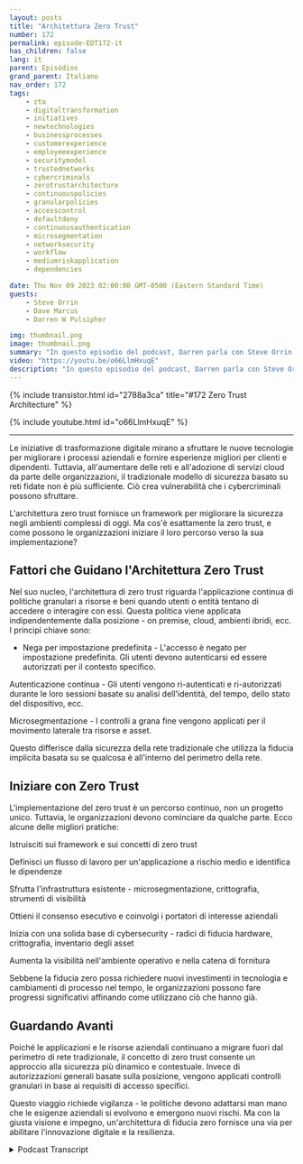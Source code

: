 ```yaml
---
layout: posts
title: "Architettura Zero Trust"
number: 172
permalink: episode-EDT172-it
has_children: false
lang: it
parent: Episódios
grand_parent: Italiano
nav_order: 172
tags:
    - zta
    - digitaltransformation
    - initiatives
    - newtechnologies
    - businessprocesses
    - customerexperience
    - employeeexperience
    - securitymodel
    - trustednetworks
    - cybercriminals
    - zerotrustarchitecture
    - continuouspolicies
    - granularpolicies
    - accesscontrol
    - defaultdeny
    - continuousauthentication
    - microsegmentation
    - networksecurity
    - workflow
    - mediumriskapplication
    - dependencies

date: Thu Nov 09 2023 02:00:00 GMT-0500 (Eastern Standard Time)
guests:
    - Steve Orrin
    - Dave Marcus
    - Darren W Pulsipher

img: thumbnail.png
image: thumbnail.png
summary: "In questo episodio del podcast, Darren parla con Steve Orrin e Dave Marcus e discute l'architettura dell'accesso zero trust, un nuovo modello di sicurezza necessario per gli ambienti digitali odierni in cui il perimetro della rete sta scomparendo. Gli esperti spiegano cos'è l'accesso zero trust, i principi chiave come il rifiuto dell'accesso predefinito e l'autenticazione continua, e forniscono consigli per le organizzazioni che stanno iniziando il loro percorso verso l'accesso zero trust."
video: "https://youtu.be/o66LlmHxuqE"
description: "In questo episodio del podcast, Darren parla con Steve Orrin e Dave Marcus e discute l'architettura dell'accesso zero trust, un nuovo modello di sicurezza necessario per gli ambienti digitali odierni in cui il perimetro della rete sta scomparendo. Gli esperti spiegano cos'è l'accesso zero trust, i principi chiave come il rifiuto dell'accesso predefinito e l'autenticazione continua, e forniscono consigli per le organizzazioni che stanno iniziando il loro percorso verso l'accesso zero trust."
---
```


<div>
{% include transistor.html id="2788a3ca" title="#172 Zero Trust Architecture" %}

{% include youtube.html id="o66LlmHxuqE" %}
</div>

---

Le iniziative di trasformazione digitale mirano a sfruttare le nuove tecnologie per migliorare i processi aziendali e fornire esperienze migliori per clienti e dipendenti. Tuttavia, all'aumentare delle reti e all'adozione di servizi cloud da parte delle organizzazioni, il tradizionale modello di sicurezza basato su reti fidate non è più sufficiente. Ciò crea vulnerabilità che i cybercriminali possono sfruttare.

L'architettura zero trust fornisce un framework per migliorare la sicurezza negli ambienti complessi di oggi. Ma cos'è esattamente la zero trust, e come possono le organizzazioni iniziare il loro percorso verso la sua implementazione?

## Fattori che Guidano l'Architettura Zero Trust

Nel suo nucleo, l'architettura di zero trust riguarda l'applicazione continua di politiche granulari a risorse e beni quando utenti o entità tentano di accedere o interagire con essi. Questa politica viene applicata indipendentemente dalla posizione - on premise, cloud, ambienti ibridi, ecc. I principi chiave sono:

* Nega per impostazione predefinita - L'accesso è negato per impostazione predefinita. Gli utenti devono autenticarsi ed essere autorizzati per il contesto specifico.

Autenticazione continua - Gli utenti vengono ri-autenticati e ri-autorizzati durante le loro sessioni basate su analisi dell'identità, del tempo, dello stato del dispositivo, ecc.

Microsegmentazione - I controlli a grana fine vengono applicati per il movimento laterale tra risorse e asset.

Questo differisce dalla sicurezza della rete tradizionale che utilizza la fiducia implicita basata su se qualcosa è all'interno del perimetro della rete.

## Iniziare con Zero Trust

L'implementazione del zero trust è un percorso continuo, non un progetto unico. Tuttavia, le organizzazioni devono cominciare da qualche parte. Ecco alcune delle migliori pratiche:

Istruisciti sui framework e sui concetti di zero trust

Definisci un flusso di lavoro per un'applicazione a rischio medio e identifica le dipendenze

Sfrutta l'infrastruttura esistente - microsegmentazione, crittografia, strumenti di visibilità

Ottieni il consenso esecutivo e coinvolgi i portatori di interesse aziendali

Inizia con una solida base di cybersecurity - radici di fiducia hardware, crittografia, inventario degli asset

Aumenta la visibilità nell'ambiente operativo e nella catena di fornitura

Sebbene la fiducia zero possa richiedere nuovi investimenti in tecnologia e cambiamenti di processo nel tempo, le organizzazioni possono fare progressi significativi affinando come utilizzano ciò che hanno già.

## Guardando Avanti

Poiché le applicazioni e le risorse aziendali continuano a migrare fuori dal perimetro di rete tradizionale, il concetto di zero trust consente un approccio alla sicurezza più dinamico e contestuale. Invece di autorizzazioni generali basate sulla posizione, vengono applicati controlli granulari in base ai requisiti di accesso specifici.

Questo viaggio richiede vigilanza - le politiche devono adattarsi man mano che le esigenze aziendali si evolvono e emergono nuovi rischi. Ma con la giusta visione e impegno, un'architettura di fiducia zero fornisce una via per abilitare l'innovazione digitale e la resilienza.



<details>
<summary> Podcast Transcript </summary>

<p></p>

</details>
